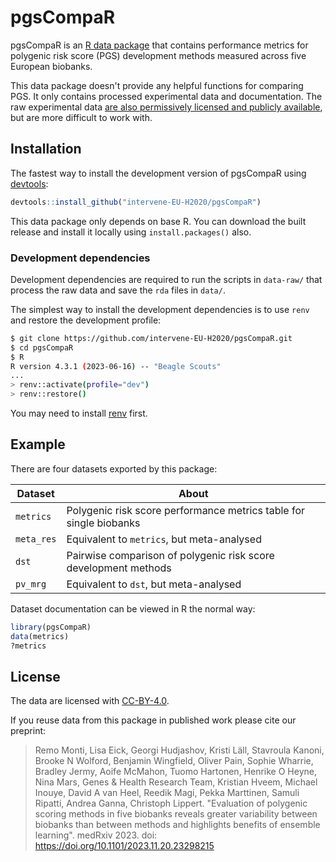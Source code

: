 
# pgsCompaR

<!-- badges: start -->
<!-- badges: end -->

pgsCompaR is an [R data package](https://r-pkgs.org/data.html) that contains performance metrics for polygenic risk score (PGS) development methods measured across five European biobanks.

This data package doesn't provide any helpful functions for comparing PGS. It only contains processed experimental data and documentation. The raw experimental data [are also permissively licensed and publicly available](https://zenodo.org/records/10012996), but are more difficult to work with.

## Installation

The fastest way to install the development version of pgsCompaR using [devtools](https://devtools.r-lib.org):

``` r
devtools::install_github("intervene-EU-H2020/pgsCompaR")
```

This data package only depends on base R. You can download the built release and install it locally using `install.packages()` also.

### Development dependencies

Development dependencies are required to run the scripts in `data-raw/` that process the raw data and save the `rda` files in `data/`.

The simplest way to install the development dependencies is to use `renv` and restore the development profile:

``` bash
$ git clone https://github.com/intervene-EU-H2020/pgsCompaR.git
$ cd pgsCompaR
$ R
R version 4.3.1 (2023-06-16) -- "Beagle Scouts"
...
> renv::activate(profile="dev")
> renv::restore()
```

You may need to install [renv](https://rstudio.github.io/renv/articles/renv.html) first.

## Example

There are four datasets exported by this package:

| Dataset    | About                                                              |
|------------|--------------------------------------------------------------------|
| `metrics`  | Polygenic risk score performance metrics table for single biobanks |
| `meta_res` | Equivalent to `metrics`, but meta-analysed                         |
| `dst`      | Pairwise comparison of polygenic risk score development methods    |
| `pv_mrg`   | Equivalent to `dst`, but meta-analysed                             |

Dataset documentation can be viewed in R the normal way:

``` r
library(pgsCompaR)
data(metrics)
?metrics
```

## License

The data are licensed with [CC-BY-4.0](https://creativecommons.org/licenses/by/4.0/).

If you reuse data from this package in published work please cite our preprint:

> Remo Monti, Lisa Eick, Georgi Hudjashov, Kristi Läll, Stavroula Kanoni, Brooke N Wolford, Benjamin Wingfield, Oliver Pain, Sophie Wharrie, Bradley Jermy, Aoife McMahon, Tuomo Hartonen, Henrike O Heyne, Nina Mars, Genes & Health Research Team, Kristian Hveem, Michael Inouye, David A van Heel, Reedik Magi, Pekka Marttinen, Samuli Ripatti, Andrea Ganna, Christoph Lippert. "Evaluation of polygenic scoring methods in five biobanks reveals greater variability between biobanks than between methods and highlights benefits of ensemble learning". medRxiv 2023. doi: https://doi.org/10.1101/2023.11.20.23298215

